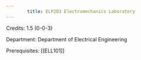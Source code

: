 ```yaml
---
        title: ELP203 Electromechanics Laboratory
---
```

Credits: 1.5 (0-0-3)

Department: Department of Electrical Engineering

Prerequisites: [[ELL101]]

